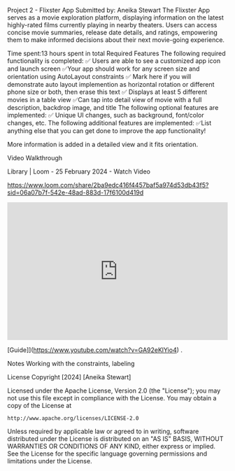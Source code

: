 Project 2 - Flixster App
Submitted by: Aneika Stewart
The Flixster App serves as a movie exploration platform, displaying information on the latest highly-rated films currently playing in nearby theaters. Users can access concise movie summaries, release date details, and ratings, empowering them to make informed decisions about their next movie-going experience.

Time spent:13 hours spent in total
Required Features
The following required functionality is completed:
✅ Users are able to see a customized app icon and launch screen
✅Your app should work for any screen size and orientation using AutoLayout constraints
✅ Mark here if you will demonstrate auto layout implemention as horizontal rotation or different phone size or both, then erase this text
✅ Displays at least 5 different movies in a table view
✅Can tap into detail view of movie with a full description, backdrop image, and title
The following optional features are implemented:
✅ Unique UI changes, such as background, font/color changes, etc.
The following additional features are implemented:
✅List anything else that you can get done to improve the app functionality! 


More information is added in a detailed view and it fits orientation. 

Video Walkthrough

Library | Loom - 25 February 2024 - Watch Video

https://www.loom.com/share/2ba9edc416f4457baf5a974d53db43f5?sid=06a07b7f-542e-48ad-883d-17f6100d419d

<div style="position: relative; padding-bottom: 62.5%; height: 0;"><iframe src="https://www.loom.com/embed/2ba9edc416f4457baf5a974d53db43f5?sid=a286789e-e9a1-40ae-8792-ee26a67db369" frameborder="0" webkitallowfullscreen mozallowfullscreen allowfullscreen style="position: absolute; top: 0; left: 0; width: 100%; height: 100%;"></iframe></div>



[Guide]](https://www.youtube.com/watch?v=GA92eKlYio4) .


Notes
Working with the constraints, labeling

License
Copyright [2024] [Aneika Stewart]

Licensed under the Apache License, Version 2.0 (the "License");
you may not use this file except in compliance with the License.
You may obtain a copy of the License at

    http://www.apache.org/licenses/LICENSE-2.0

Unless required by applicable law or agreed to in writing, software
distributed under the License is distributed on an "AS IS" BASIS,
WITHOUT WARRANTIES OR CONDITIONS OF ANY KIND, either express or implied.
See the License for the specific language governing permissions and
limitations under the License.

